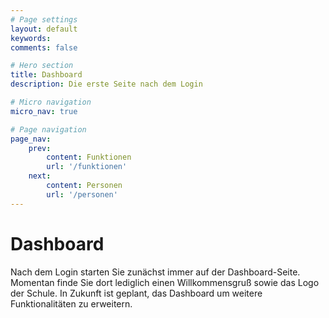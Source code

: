 ```yaml
---
# Page settings
layout: default
keywords:
comments: false

# Hero section
title: Dashboard
description: Die erste Seite nach dem Login

# Micro navigation
micro_nav: true

# Page navigation
page_nav:
    prev:
        content: Funktionen
        url: '/funktionen'
    next:
        content: Personen
        url: '/personen'
---
```


# Dashboard
Nach dem Login starten Sie zunächst immer auf der Dashboard-Seite. Momentan finde Sie dort lediglich einen Willkommensgruß sowie das Logo der Schule. In Zukunft ist geplant, das Dashboard um weitere Funktionalitäten zu erweitern.
